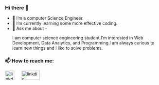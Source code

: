 ### Hi there 👋

- 🔭 I’m a computer Science Engineer.
- 🌱  I’m currently learning some more effective coding.
- 💬 Ask me about - <p>I am computer science engineering student.I'm interested in Web Development, Data Analytics, and Programming.I am always curious to learn new things and I like to solve problems.</p>
<h3>📫 How to reach me:</h3> 
<a href="https://www.linkedin.com/in/akashgaurmrt/"><img src="https://cdn-icons-png.flaticon.com/512/174/174857.png" alt="linkdin"
height="30" width= "30" target="_blank"/></a>&nbsp;&nbsp;&nbsp;&nbsp;&nbsp
<a href="https://www.hackerrank.com/akashgaurmrt" target="_blank"><img src="https://repository-images.githubusercontent.com/192474062/93cab780-a88a-11e9-835d-909390578982" alt="linkdin" height="30" width= "60"/></a>
